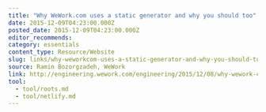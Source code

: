 ```yaml
---
title: "Why WeWork.com uses a static generator and why you should too"
date: 2015-12-09T04:23:00.000Z
posted_date: 2015-12-09T04:23:00.000Z
editor_recommends:
category: essentials
content_type: Resource/Website
slug: links/why-weworkcom-uses-a-static-generator-and-why-you-should-too
source: Ramin Bozorgzadeh, WeWork
link: http://engineering.wework.com/engineering/2015/12/08/why-wework-com-uses-a-static-generator-and-why-you-should-too/
tool:
  - tool/roots.md
  - tool/netlify.md
---
```





